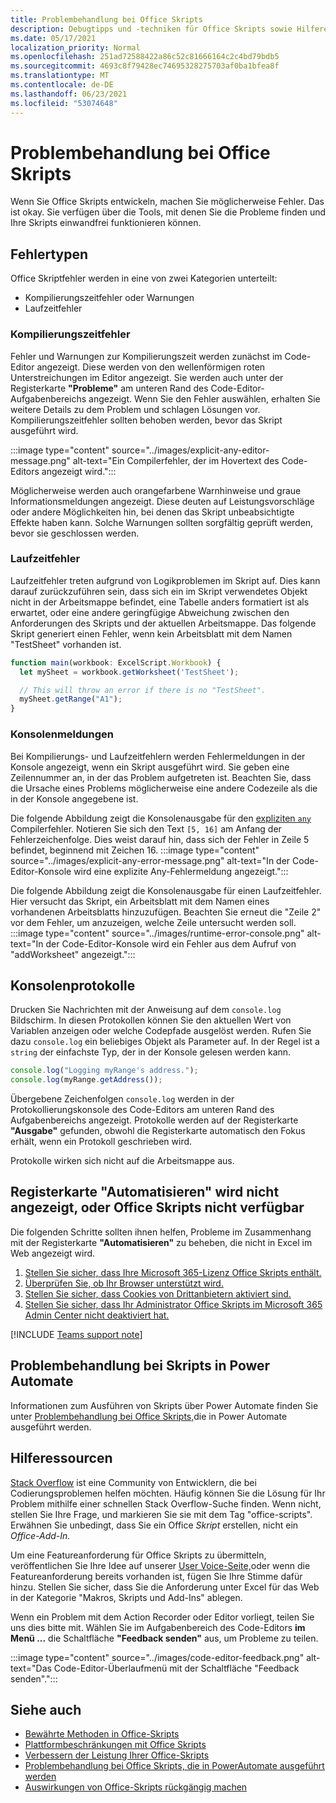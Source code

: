 ```yaml
---
title: Problembehandlung bei Office Skripts
description: Debugtipps und -techniken für Office Skripts sowie Hilferessourcen.
ms.date: 05/17/2021
localization_priority: Normal
ms.openlocfilehash: 251ad72588422a86c52c81666164c2c4bd79bdb5
ms.sourcegitcommit: 4693c8f79428ec74695328275703af0ba1bfea8f
ms.translationtype: MT
ms.contentlocale: de-DE
ms.lasthandoff: 06/23/2021
ms.locfileid: "53074648"
---
```

# <a name="troubleshoot-office-scripts"></a>Problembehandlung bei Office Skripts

Wenn Sie Office Skripts entwickeln, machen Sie möglicherweise Fehler. Das ist okay. Sie verfügen über die Tools, mit denen Sie die Probleme finden und Ihre Skripts einwandfrei funktionieren können.

## <a name="types-of-errors"></a>Fehlertypen

Office Skriptfehler werden in eine von zwei Kategorien unterteilt:

* Kompilierungszeitfehler oder Warnungen
* Laufzeitfehler

### <a name="compile-time-errors"></a>Kompilierungszeitfehler

Fehler und Warnungen zur Kompilierungszeit werden zunächst im Code-Editor angezeigt. Diese werden von den wellenförmigen roten Unterstreichungen im Editor angezeigt. Sie werden auch unter der Registerkarte **"Probleme"** am unteren Rand des Code-Editor-Aufgabenbereichs angezeigt. Wenn Sie den Fehler auswählen, erhalten Sie weitere Details zu dem Problem und schlagen Lösungen vor. Kompilierungszeitfehler sollten behoben werden, bevor das Skript ausgeführt wird.

:::image type="content" source="../images/explicit-any-editor-message.png" alt-text="Ein Compilerfehler, der im Hovertext des Code-Editors angezeigt wird.":::

Möglicherweise werden auch orangefarbene Warnhinweise und graue Informationsmeldungen angezeigt. Diese deuten auf Leistungsvorschläge oder andere Möglichkeiten hin, bei denen das Skript unbeabsichtigte Effekte haben kann. Solche Warnungen sollten sorgfältig geprüft werden, bevor sie geschlossen werden.

### <a name="runtime-errors"></a>Laufzeitfehler

Laufzeitfehler treten aufgrund von Logikproblemen im Skript auf. Dies kann darauf zurückzuführen sein, dass sich ein im Skript verwendetes Objekt nicht in der Arbeitsmappe befindet, eine Tabelle anders formatiert ist als erwartet, oder eine andere geringfügige Abweichung zwischen den Anforderungen des Skripts und der aktuellen Arbeitsmappe. Das folgende Skript generiert einen Fehler, wenn kein Arbeitsblatt mit dem Namen "TestSheet" vorhanden ist.

```TypeScript
function main(workbook: ExcelScript.Workbook) {
  let mySheet = workbook.getWorksheet('TestSheet');

  // This will throw an error if there is no "TestSheet".
  mySheet.getRange("A1");
}
```

### <a name="console-messages"></a>Konsolenmeldungen

Bei Kompilierungs- und Laufzeitfehlern werden Fehlermeldungen in der Konsole angezeigt, wenn ein Skript ausgeführt wird. Sie geben eine Zeilennummer an, in der das Problem aufgetreten ist. Beachten Sie, dass die Ursache eines Problems möglicherweise eine andere Codezeile als die in der Konsole angegebene ist.

Die folgende Abbildung zeigt die Konsolenausgabe für den [expliziten `any` ](../develop/typescript-restrictions.md) Compilerfehler. Notieren Sie sich den Text `[5, 16]` am Anfang der Fehlerzeichenfolge. Dies weist darauf hin, dass sich der Fehler in Zeile 5 befindet, beginnend mit Zeichen 16.
:::image type="content" source="../images/explicit-any-error-message.png" alt-text="In der Code-Editor-Konsole wird eine explizite Any-Fehlermeldung angezeigt.":::

Die folgende Abbildung zeigt die Konsolenausgabe für einen Laufzeitfehler. Hier versucht das Skript, ein Arbeitsblatt mit dem Namen eines vorhandenen Arbeitsblatts hinzuzufügen. Beachten Sie erneut die "Zeile 2" vor dem Fehler, um anzuzeigen, welche Zeile untersucht werden soll.
:::image type="content" source="../images/runtime-error-console.png" alt-text="In der Code-Editor-Konsole wird ein Fehler aus dem Aufruf von &quot;addWorksheet&quot; angezeigt.":::

## <a name="console-logs"></a>Konsolenprotokolle

Drucken Sie Nachrichten mit der Anweisung auf dem `console.log` Bildschirm. In diesen Protokollen können Sie den aktuellen Wert von Variablen anzeigen oder welche Codepfade ausgelöst werden. Rufen Sie dazu `console.log` ein beliebiges Objekt als Parameter auf. In der Regel ist a `string` der einfachste Typ, der in der Konsole gelesen werden kann.

```TypeScript
console.log("Logging myRange's address.");
console.log(myRange.getAddress());
```

Übergebene Zeichenfolgen `console.log` werden in der Protokollierungskonsole des Code-Editors am unteren Rand des Aufgabenbereichs angezeigt. Protokolle werden auf der Registerkarte **"Ausgabe"** gefunden, obwohl die Registerkarte automatisch den Fokus erhält, wenn ein Protokoll geschrieben wird.

Protokolle wirken sich nicht auf die Arbeitsmappe aus.

## <a name="automate-tab-not-appearing-or-office-scripts-unavailable"></a>Registerkarte "Automatisieren" wird nicht angezeigt, oder Office Skripts nicht verfügbar

Die folgenden Schritte sollten ihnen helfen, Probleme im Zusammenhang mit der Registerkarte **"Automatisieren"** zu beheben, die nicht in Excel im Web angezeigt wird.

1. [Stellen Sie sicher, dass Ihre Microsoft 365-Lizenz Office Skripts enthält.](../overview/excel.md#requirements)
1. [Überprüfen Sie, ob Ihr Browser unterstützt wird.](platform-limits.md#browser-support)
1. [Stellen Sie sicher, dass Cookies von Drittanbietern aktiviert sind.](platform-limits.md#third-party-cookies)
1. [Stellen Sie sicher, dass Ihr Administrator Office Skripts im Microsoft 365 Admin Center nicht deaktiviert hat.](/microsoft-365/admin/manage/manage-office-scripts-settings)

[!INCLUDE [Teams support note](../includes/teams-support-note.md)]

## <a name="troubleshoot-scripts-in-power-automate"></a>Problembehandlung bei Skripts in Power Automate

Informationen zum Ausführen von Skripts über Power Automate finden Sie unter [Problembehandlung bei Office Skripts,](power-automate-troubleshooting.md)die in Power Automate ausgeführt werden.

## <a name="help-resources"></a>Hilferessourcen

[Stack Overflow](https://stackoverflow.com/questions/tagged/office-scripts) ist eine Community von Entwicklern, die bei Codierungsproblemen helfen möchten. Häufig können Sie die Lösung für Ihr Problem mithilfe einer schnellen Stack Overflow-Suche finden. Wenn nicht, stellen Sie Ihre Frage, und markieren Sie sie mit dem Tag "office-scripts". Erwähnen Sie unbedingt, dass Sie ein Office *Skript* erstellen, nicht ein *Office-Add-In.*

Um eine Featureanforderung für Office Skripts zu übermitteln, veröffentlichen Sie Ihre Idee auf unserer [User Voice-Seite,](https://excel.uservoice.com/forums/274580-excel-for-the-web?category_id=143439)oder wenn die Featureanforderung bereits vorhanden ist, fügen Sie Ihre Stimme dafür hinzu. Stellen Sie sicher, dass Sie die Anforderung unter Excel für das Web in der Kategorie "Makros, Skripts und Add-Ins" ablegen.

Wenn ein Problem mit dem Action Recorder oder Editor vorliegt, teilen Sie uns dies bitte mit. Wählen Sie im Aufgabenbereich des Code-Editors **im Menü ...** die Schaltfläche **"Feedback senden"** aus, um Probleme zu teilen.

:::image type="content" source="../images/code-editor-feedback.png" alt-text="Das Code-Editor-Überlaufmenü mit der Schaltfläche &quot;Feedback senden&quot;.":::

## <a name="see-also"></a>Siehe auch

- [Bewährte Methoden in Office-Skripts](../develop/best-practices.md)
- [Plattformbeschränkungen mit Office Skripts](platform-limits.md)
- [Verbessern der Leistung Ihrer Office-Skripts](../develop/web-client-performance.md)
- [Problembehandlung bei Office Skripts, die in PowerAutomate ausgeführt werden](power-automate-troubleshooting.md)
- [Auswirkungen von Office-Skripts rückgängig machen](undo.md)
